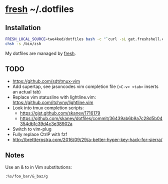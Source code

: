 # [fresh] ~/.dotfiles

## Installation

``` sh
FRESH_LOCAL_SOURCE=twe4ked/dotfiles bash -c "`curl -sL get.freshshell.com`"
chsh -s /bin/zsh
```

My dotfiles are managed by [fresh].

[fresh]: https://github.com/freshshell/fresh

## TODO

- https://github.com/sdt/tmux-vim
- Add supertap, see jasoncodes vim completion file (`<C-v> <tab>` inserts an actual tab)
- Replace vim statusline with lightline.vim: https://github.com/itchyny/lightline.vim
- Look into tmux completion scripts:
  - https://gist.github.com/skanev/1716179
  - https://github.com/skanev/dotfiles/commit/36439ab6b9a7c28d5b04354db1c39d4c3e38902a
- Switch to vim-plug
- Fully replace CtrlP with fzf
- http://brettterpstra.com/2016/09/29/a-better-hyper-key-hack-for-sierra/

## Notes

Use an & to in Vim substitutions:

    :%s/foo_bar/&_baz/g
